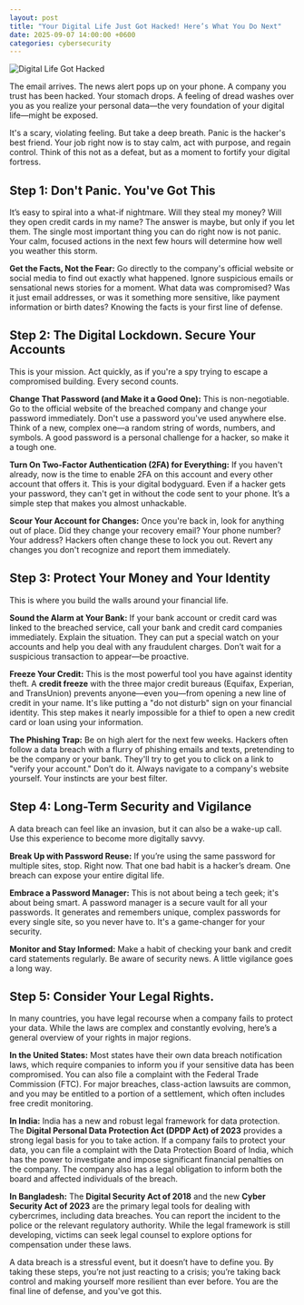 ```yaml
---
layout: post
title: "Your Digital Life Just Got Hacked! Here’s What You Do Next"
date: 2025-09-07 14:00:00 +0600
categories: cybersecurity
---
```


![Digital Life Got Hacked](https://souravsahapartho.github.io/website/images/hacker-security.jpg "Cyber Security")

The email arrives. The news alert pops up on your phone. A company you trust has been hacked. Your stomach drops. A feeling of dread washes over you as you realize your personal data—the very foundation of your digital life—might be exposed.

It's a scary, violating feeling. But take a deep breath. Panic is the hacker's best friend. Your job right now is to stay calm, act with purpose, and regain control. Think of this not as a defeat, but as a moment to fortify your digital fortress.

## Step 1: Don't Panic. You've Got This
It’s easy to spiral into a what-if nightmare. Will they steal my money? Will they open credit cards in my name? The answer is maybe, but only if you let them. The single most important thing you can do right now is not panic. Your calm, focused actions in the next few hours will determine how well you weather this storm.

**Get the Facts, Not the Fear:** Go directly to the company's official website or social media to find out exactly what happened. Ignore suspicious emails or sensational news stories for a moment. What data was compromised? Was it just email addresses, or was it something more sensitive, like payment information or birth dates? Knowing the facts is your first line of defense.

## Step 2: The Digital Lockdown. Secure Your Accounts
This is your mission. Act quickly, as if you're a spy trying to escape a compromised building. Every second counts.

**Change That Password (and Make it a Good One):** This is non-negotiable. Go to the official website of the breached company and change your password immediately. Don't use a password you've used anywhere else. Think of a new, complex one—a random string of words, numbers, and symbols. A good password is a personal challenge for a hacker, so make it a tough one.

**Turn On Two-Factor Authentication (2FA) for Everything:** If you haven't already, now is the time to enable 2FA on this account and every other account that offers it. This is your digital bodyguard. Even if a hacker gets your password, they can't get in without the code sent to your phone. It’s a simple step that makes you almost unhackable.

**Scour Your Account for Changes:** Once you're back in, look for anything out of place. Did they change your recovery email? Your phone number? Your address? Hackers often change these to lock you out. Revert any changes you don't recognize and report them immediately.

## Step 3: Protect Your Money and Your Identity
This is where you build the walls around your financial life.

**Sound the Alarm at Your Bank:** If your bank account or credit card was linked to the breached service, call your bank and credit card companies immediately. Explain the situation. They can put a special watch on your accounts and help you deal with any fraudulent charges. Don’t wait for a suspicious transaction to appear—be proactive.

**Freeze Your Credit:** This is the most powerful tool you have against identity theft. A **credit freeze** with the three major credit bureaus (Equifax, Experian, and TransUnion) prevents anyone—even you—from opening a new line of credit in your name. It's like putting a "do not disturb" sign on your financial identity. This step makes it nearly impossible for a thief to open a new credit card or loan using your information.

**The Phishing Trap:** Be on high alert for the next few weeks. Hackers often follow a data breach with a flurry of phishing emails and texts, pretending to be the company or your bank. They'll try to get you to click on a link to "verify your account." Don’t do it. Always navigate to a company's website yourself. Your instincts are your best filter.

## Step 4: Long-Term Security and Vigilance
A data breach can feel like an invasion, but it can also be a wake-up call. Use this experience to become more digitally savvy.

**Break Up with Password Reuse:** If you’re using the same password for multiple sites, stop. Right now. That one bad habit is a hacker’s dream. One breach can expose your entire digital life.

**Embrace a Password Manager:** This is not about being a tech geek; it's about being smart. A password manager is a secure vault for all your passwords. It generates and remembers unique, complex passwords for every single site, so you never have to. It's a game-changer for your security.

**Monitor and Stay Informed:** Make a habit of checking your bank and credit card statements regularly. Be aware of security news. A little vigilance goes a long way.

## Step 5: Consider Your Legal Rights.
In many countries, you have legal recourse when a company fails to protect your data. While the laws are complex and constantly evolving, here’s a general overview of your rights in major regions.

**In the United States:** Most states have their own data breach notification laws, which require companies to inform you if your sensitive data has been compromised. You can also file a complaint with the Federal Trade Commission (FTC). For major breaches, class-action lawsuits are common, and you may be entitled to a portion of a settlement, which often includes free credit monitoring.

**In India:** India has a new and robust legal framework for data protection. The **Digital Personal Data Protection Act (DPDP Act) of 2023** provides a strong legal basis for you to take action. If a company fails to protect your data, you can file a complaint with the Data Protection Board of India, which has the power to investigate and impose significant financial penalties on the company. The company also has a legal obligation to inform both the board and affected individuals of the breach.

**In Bangladesh:** The **Digital Security Act of 2018** and the new **Cyber Security Act of 2023** are the primary legal tools for dealing with cybercrimes, including data breaches. You can report the incident to the police or the relevant regulatory authority. While the legal framework is still developing, victims can seek legal counsel to explore options for compensation under these laws.

A data breach is a stressful event, but it doesn’t have to define you. By taking these steps, you’re not just reacting to a crisis; you’re taking back control and making yourself more resilient than ever before. You are the final line of defense, and you've got this.
